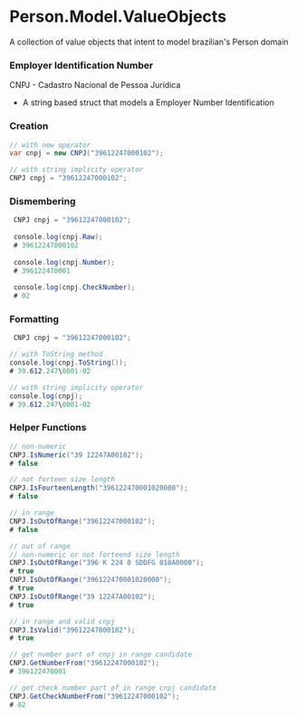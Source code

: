 # Person.Model.ValueObjects
A collection of value objects that intent to model brazilian's Person domain

### Employer Identification Number 
CNPJ - Cadastro Nacional de Pessoa Jurídica 
- A string based struct that models a Employer Number Identification

### Creation
```c#
// with new operator
var cnpj = new CNPJ("39612247000102");

// with string implicity operator
CNPJ cnpj = "39612247000102";
```

### Dismembering
```c#
 CNPJ cnpj = "39612247000102";
 
 console.log(cnpj.Raw);
 # 39612247000102
 
 console.log(cnpj.Number);
 # 396122470001
 
 console.log(cnpj.CheckNumber);
 # 02
```

### Formatting
```c#
 CNPJ cnpj = "39612247000102";

// with ToString method
console.log(cnpj.ToString());
# 39.612.247\0001-02

// with string implicity operator
console.log(cnpj);
# 39.612.247\0001-02
```

### Helper Functions
```c#
// non-numeric
CNPJ.IsNumeric("39 12247A00102");
# false

// not forteen size length
CNPJ.IsFourteenLength("396122470001020000");
# false

// in range
CNPJ.IsOutOfRange("39612247000102");
# false

// out of range
// non-numeric or not forteend size length
CNPJ.IsOutOfRange("396 K 224 0 SDDFG 010A0000");
# true
CNPJ.IsOutOfRange("396122470001020000");
# true
CNPJ.IsOutOfRange("39 12247A00102");
# true

// in range and valid cnpj
CNPJ.IsValid("39612247000102");
# true

// get number part of cnpj in range candidate
CNPJ.GetNumberFrom("39612247000102");
# 396122470001

// get check number part of in range cnpj candidate
CNPJ.GetCheckNumberFrom("39612247000102");
# 02
```

